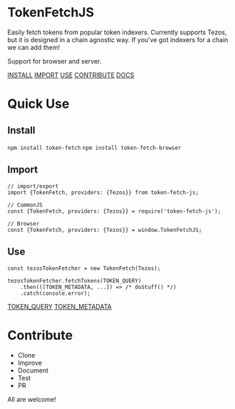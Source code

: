 # TokenFetchJS
Easily fetch tokens from popular token indexers. Currently supports Tezos, but it is designed in a chain agnostic way. If you've got indexers for a chain we can add them!

Support for browser and server.

[INSTALL](#user-content-install) [IMPORT](#user-content-import) [USE](#user-content-use) [CONTRIBUTE](#user-content-contribute) [DOCS](https://nofungible.github.io/token-fetch-js/module-TokenFetchJS.html)

# Quick Use

## Install
`npm install token-fetch`
`npm install token-fetch-browser`

## Import
```
// import/export
import {TokenFetch, providers: {Tezos}} from token-fetch-js;

// CommonJS
const {TokenFetch, providers: {Tezos}} = require('token-fetch-js');

// Browser
const {TokenFetch, providers: {Tezos}} = window.TokenFetchJS;
```

## Use
```
const tezosTokenFetcher = new TokenFetch(Tezos);

tezosTokenFetcher.fetchTokens(TOKEN_QUERY)
    .then(([TOKEN_METADATA, ...]) => /* doStuff() */)
    .catch(console.error);
```
[TOKEN_QUERY](https://nofungible.github.io/token-fetch-js/global.html#tokenQuery)
[TOKEN_METADATA](https://nofungible.github.io/token-fetch-js/global.html#tokenMetadata)

# Contribute
- Clone
- Improve
- Document
- Test
- PR

All are welcome!